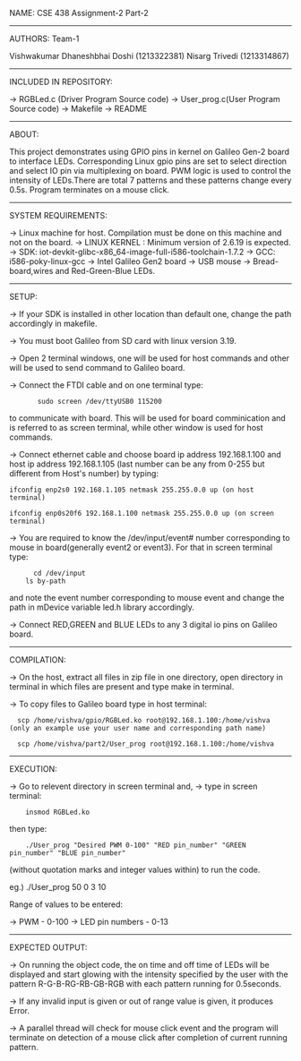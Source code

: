 NAME: CSE 438 Assignment-2 Part-2
________________________________________________________________________________________________________________________________________

AUTHORS:  Team-1

Vishwakumar Dhaneshbhai Doshi (1213322381)
Nisarg Trivedi (1213314867)
________________________________________________________________________________________________________________________________________

INCLUDED IN REPOSITORY:

-> RGBLed.c (Driver Program Source code)
-> User_prog.c(User Program Source code)
-> Makefile
-> README
________________________________________________________________________________________________________________________________________

ABOUT: 

This project demonstrates using GPIO pins in kernel on Galileo Gen-2 board to interface LEDs. Corresponding Linux gpio pins are set to select direction and select IO pin via multiplexing on board. PWM logic is used to control the intensity of LEDs.There are total 7 patterns and these patterns change every 0.5s. Program terminates on a mouse click. 
________________________________________________________________________________________________________________________________________

SYSTEM REQUIREMENTS:

-> Linux machine for host. Compilation must be done on this machine and not on the board.
-> LINUX KERNEL : Minimum version of 2.6.19 is expected.
-> SDK: iot-devkit-glibc-x86_64-image-full-i586-toolchain-1.7.2
-> GCC:  i586-poky-linux-gcc
-> Intel Galileo Gen2 board
-> USB mouse
-> Bread-board,wires and Red-Green-Blue LEDs.
________________________________________________________________________________________________________________________________________

SETUP:

-> If your SDK is installed in other location than default one, change the path accordingly in makefile.

-> You must boot Galileo from SD card with linux version 3.19.

-> Open 2 terminal windows, one will be used for host commands and other will be used to send command to Galileo board.

-> Connect the FTDI cable and on one terminal type:

           sudo screen /dev/ttyUSB0 115200

 to communicate with board. This will be used for board comminication and is referred to as screen terminal, while other window is used for host commands. 

-> Connect ethernet cable and choose board ip address 192.168.1.100 and host ip address 192.168.1.105 (last number can be any from 0-255 but different from Host's number) by typing:

	ifconfig enp2s0 192.168.1.105 netmask 255.255.0.0 up (on host terminal)

	ifconfig enp0s20f6 192.168.1.100 netmask 255.255.0.0 up (on screen terminal)

-> You are required to know the /dev/input/event# number corresponding to mouse in board(generally event2 or event3). For that in screen terminal type:

	      cd /dev/input
      	ls by-path 

and note the event number corresponding to mouse event and change the path in mDevice variable led.h library accordingly.

-> Connect RED,GREEN and BLUE LEDs to any 3 digital io pins on Galileo board.
________________________________________________________________________________________________________________________________________

COMPILATION:

-> On the host, extract all files in zip file in one directory, open directory in terminal in which files are present and type make in terminal.

-> To copy files to Galileo board type in host terminal:

      scp /home/vishva/gpio/RGBLed.ko root@192.168.1.100:/home/vishva (only an example use your user name and corresponding path name)

      scp /home/vishva/part2/User_prog root@192.168.1.100:/home/vishva

________________________________________________________________________________________________________________________________________

EXECUTION:

-> Go to relevent directory in screen terminal and,
-> type in screen terminal:

	    insmod RGBLed.ko

then type:

	    ./User_prog "Desired PWM 0-100" "RED pin_number" "GREEN pin_number" "BLUE pin_number" 

 (without quotation marks and integer values within) to run the code.

 eg.) ./User_prog 50 0 3 10

Range of values to be entered:

-> PWM - 0-100
-> LED pin numbers - 0-13
________________________________________________________________________________________________________________________________________

EXPECTED OUTPUT:

-> On running the object code, the on time and off time of LEDs will be displayed and start glowing with the intensity specified by the user with the pattern R-G-B-RG-RB-GB-RGB with each pattern running for 0.5seconds.

-> If any invalid input is given or out of range value is given, it produces Error.

-> A parallel thread will check for mouse click event and the program will terminate on detection of a mouse click after completion of current running pattern.

